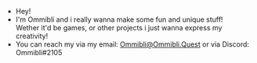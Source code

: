 - Hey! 
- I'm Ommibli and i really wanna make some fun and unique stuff! <br> Wether it'd be games, or other projects i just wanna express my creativity!
- You can reach my via my email: Ommibli@Ommibli.Quest or via Discord: Ommibli#2105

<!---
super secret hax code!!
--->
